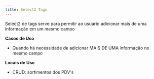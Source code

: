 ```yaml
---
title: Select2 Tags
---
```


Select2 de tags serve para permitir ao usuário adicionar mais de uma informação em um mesmo campo

**Casos de Uso**
- Quando há necessidade de adicionar MAIS DE UMA informação no mesmo campo

**Locais de Uso**
- CRUD: sortimentos dos PDV's